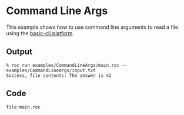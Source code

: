
# Command Line Args

This example shows how to use command line arguments to read a file using the [basic-cli platform](https://github.com/roc-lang/basic-cli).

## Output

```
% roc run examples/CommandLineArgs/main.roc -- examples/CommandLineArgs/input.txt
Success, file contents: The answer is 42
```

## Code
```roc
file:main.roc
```